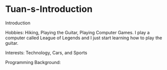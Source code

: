 Tuan-s-Introduction
===================

Introduction

Hobbies:
Hiking, Playing the Guitar, Playing Computer Games.  I play a computer called League of Legends and I
just start learning how to play the guitar.

Interests:
Technology, Cars, and Sports

Programming Background: